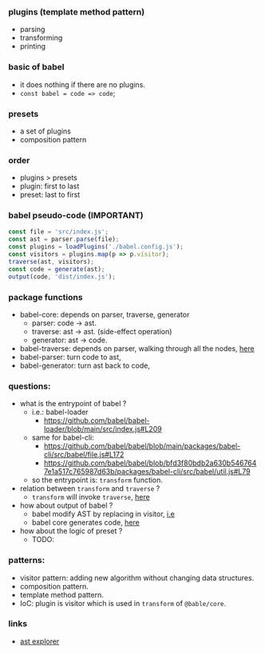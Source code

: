 ### plugins (template method pattern)
- parsing
- transforming
- printing

### basic of babel
- it does nothing if there are no plugins.
- `const babel = code => code`;

### presets
- a set of plugins
- composition pattern

### order
- plugins > presets
- plugin: first to last
- preset: last to first

### babel pseudo-code (IMPORTANT)
```js
const file = 'src/index.js';
const ast = parser.parse(file);
const plugins = loadPlugins('./babel.config.js');
const visitors = plugins.map(p => p.visitor);
traverse(ast, visitors);
const code = generate(ast);
output(code, 'dist/index.js');
```

### package functions
- babel-core: depends on parser, traverse, generator
  - parser: code -> ast.
  - traverse: ast -> ast. (side-effect operation)
  - generator: ast -> code.
- babel-traverse: depends on parser, walking through all the nodes, [here](https://github.com/babel/babel/blob/main/packages/babel-types/src/traverse/traverse.ts)
- babel-parser: turn code to ast,
- babel-generator: turn ast back to code,


### questions:
- what is the entrypoint of babel ?
  - i.e.: babel-loader
    - https://github.com/babel/babel-loader/blob/main/src/index.js#L209
  - same for babel-cli:
    - https://github.com/babel/babel/blob/main/packages/babel-cli/src/babel/file.js#L172
    - https://github.com/babel/babel/blob/bfd3f80bdb2a630b5467647e1a517c765987d63b/packages/babel-cli/src/babel/util.js#L79
  - so the entrypoint is: `transform` function.
- relation between `transform` and `traverse` ?
  - `transform` will invoke `traverse`, [here](https://github.com/babel/babel/blob/main/packages/babel-core/src/transformation/index.js#L112)
- how about output of babel ?
  - babel modify AST by replacing in visitor, [i.e](https://github.com/babel/babel/blob/main/packages/babel-plugin-proposal-object-rest-spread/src/index.js#L465)
  - babel core generates code, [here](https://github.com/babel/babel/blob/main/packages/babel-core/src/transformation/index.js#L55)
- how about the logic of preset ?
  - TODO:


### patterns:
- visitor pattern: adding new algorithm without changing data structures.
- composition pattern.
- template method pattern.
- IoC: plugin is visitor which is used in `transform` of `@bable/core`.

### links
- [ast explorer](https://astexplorer.net/)
